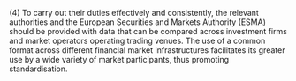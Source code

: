 (4) To carry out their duties effectively and consistently, the relevant authorities and the European Securities and Markets Authority (ESMA) should be provided with data that can be compared across investment firms and market operators operating trading venues. The use of a common format across different financial market infrastructures facilitates its greater use by a wide variety of market participants, thus promoting standardisation.